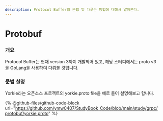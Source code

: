 ```yaml
---
description: Protocol Buffer의 문법 및 다루는 방법에 대해서 알아본다.
---
```


# Protobuf

### 개요

Protocol Buffer는 현재 version 3까지 개발되어 있고, 해당 스터디에서는 proto v3을 GoLang을 사용하여 다뤄볼 것입니다.

### 문법 설명

Yorkie라는 오픈소스 프로젝트의 yorkie.proto file을 예로 들어 설명해보고 합니다.

{% @github-files/github-code-block url="https://github.com/ymw0407/StudyBook_Code/blob/main/study/grpc/protobuf/yorkie.proto" %}

